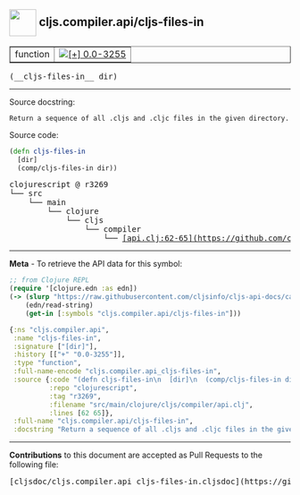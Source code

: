 ## <img width="48px" valign="middle" src="http://i.imgur.com/Hi20huC.png"> cljs.compiler.api/cljs-files-in

 <table border="1">
<tr>

<td>function</td>
<td><a href="https://github.com/cljsinfo/cljs-api-docs/tree/0.0-3255"><img valign="middle" alt="[+] 0.0-3255" src="https://img.shields.io/badge/+-0.0--3255-lightgrey.svg"></a> </td>
</tr>
</table>

 <samp>
(__cljs-files-in__ dir)<br>
</samp>

---




Source docstring:

```
Return a sequence of all .cljs and .cljc files in the given directory.
```

Source code:

```clj
(defn cljs-files-in
  [dir]
  (comp/cljs-files-in dir))
```

 <pre>
clojurescript @ r3269
└── src
    └── main
        └── clojure
            └── cljs
                └── compiler
                    └── <ins>[api.clj:62-65](https://github.com/clojure/clojurescript/blob/r3269/src/main/clojure/cljs/compiler/api.clj#L62-L65)</ins>
</pre>


---

__Meta__ - To retrieve the API data for this symbol:

```clj
;; from Clojure REPL
(require '[clojure.edn :as edn])
(-> (slurp "https://raw.githubusercontent.com/cljsinfo/cljs-api-docs/catalog/cljs-api.edn")
    (edn/read-string)
    (get-in [:symbols "cljs.compiler.api/cljs-files-in"]))
```

```clj
{:ns "cljs.compiler.api",
 :name "cljs-files-in",
 :signature ["[dir]"],
 :history [["+" "0.0-3255"]],
 :type "function",
 :full-name-encode "cljs.compiler.api_cljs-files-in",
 :source {:code "(defn cljs-files-in\n  [dir]\n  (comp/cljs-files-in dir))",
          :repo "clojurescript",
          :tag "r3269",
          :filename "src/main/clojure/cljs/compiler/api.clj",
          :lines [62 65]},
 :full-name "cljs.compiler.api/cljs-files-in",
 :docstring "Return a sequence of all .cljs and .cljc files in the given directory."}

```

---

__Contributions__ to this document are accepted as Pull Requests to the following file:

 <pre>
[cljsdoc/cljs.compiler.api_cljs-files-in.cljsdoc](https://github.com/cljsinfo/cljs-api-docs/blob/master/cljsdoc/cljs.compiler.api_cljs-files-in.cljsdoc)
</pre>

